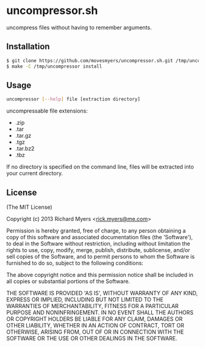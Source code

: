 # uncompressor.sh
uncompress files without having to remember arguments.

## Installation

```sh
$ git clone https://github.com/movesmyers/uncompressor.sh.git /tmp/uncompressor
$ make -C /tmp/uncompressor install
```

## Usage

```sh
uncompressor [--help] file [extraction directory]
```

uncompressable file extensions:
- .zip
- .tar
- .tar.gz
- .tgz
- .tar.bz2
- .tbz

If no directory is specified on the command line, 
files will be extracted into your current directory.

## License 

(The MIT License)

Copyright (c) 2013 Richard Myers &lt;rick.myers@me.com&gt;

Permission is hereby granted, free of charge, to any person obtaining
a copy of this software and associated documentation files (the
'Software'), to deal in the Software without restriction, including
without limitation the rights to use, copy, modify, merge, publish,
distribute, sublicense, and/or sell copies of the Software, and to
permit persons to whom the Software is furnished to do so, subject to
the following conditions:

The above copyright notice and this permission notice shall be
included in all copies or substantial portions of the Software.

THE SOFTWARE IS PROVIDED 'AS IS', WITHOUT WARRANTY OF ANY KIND,
EXPRESS OR IMPLIED, INCLUDING BUT NOT LIMITED TO THE WARRANTIES OF
MERCHANTABILITY, FITNESS FOR A PARTICULAR PURPOSE AND NONINFRINGEMENT.
IN NO EVENT SHALL THE AUTHORS OR COPYRIGHT HOLDERS BE LIABLE FOR ANY
CLAIM, DAMAGES OR OTHER LIABILITY, WHETHER IN AN ACTION OF CONTRACT,
TORT OR OTHERWISE, ARISING FROM, OUT OF OR IN CONNECTION WITH THE
SOFTWARE OR THE USE OR OTHER DEALINGS IN THE SOFTWARE.